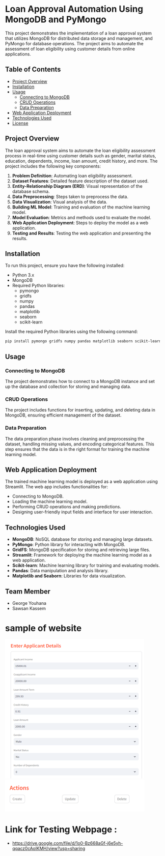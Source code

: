 # Loan Approval Automation Using MongoDB and PyMongo

This project demonstrates the implementation of a loan approval system that utilizes MongoDB for distributed data storage and management, and PyMongo for database operations. The project aims to automate the assessment of loan eligibility using customer details from online applications.

## Table of Contents

- [Project Overview](#project-overview)
- [Installation](#installation)
- [Usage](#usage)
  - [Connecting to MongoDB](#connecting-to-mongodb)
  - [CRUD Operations](#crud-operations)
  - [Data Preparation](#data-preparation)
- [Web Application Deployment](#web-application-deployment)
- [Technologies Used](#technologies-used)
- [License](#license)

## Project Overview

The loan approval system aims to automate the loan eligibility assessment process in real-time using customer details such as gender, marital status, education, dependents, income, loan amount, credit history, and more. The project includes the following key components:
1. **Problem Definition**: Automating loan eligibility assessment.
2. **Dataset Features**: Detailed feature description of the dataset used.
3. **Entity-Relationship Diagram (ERD)**: Visual representation of the database schema.
4. **Data Preprocessing**: Steps taken to preprocess the data.
5. **Data Visualization**: Visual analysis of the data.
6. **Building ML Model**: Training and evaluation of the machine learning model.
7. **Model Evaluation**: Metrics and methods used to evaluate the model.
8. **Web Application Deployment**: Steps to deploy the model as a web application.
9. **Testing and Results**: Testing the web application and presenting the results.

## Installation

To run this project, ensure you have the following installed:

- Python 3.x
- MongoDB
- Required Python libraries:
  - pymongo
  - gridfs
  - numpy
  - pandas
  - matplotlib
  - seaborn
  - scikit-learn

Install the required Python libraries using the following command:

```bash
pip install pymongo gridfs numpy pandas matplotlib seaborn scikit-learn
```

## Usage

### Connecting to MongoDB

The project demonstrates how to connect to a MongoDB instance and set up the database and collection for storing and managing data.

### CRUD Operations

The project includes functions for inserting, updating, and deleting data in MongoDB, ensuring efficient management of the dataset.

### Data Preparation

The data preparation phase involves cleaning and preprocessing the dataset, handling missing values, and encoding categorical features. This step ensures that the data is in the right format for training the machine learning model.

## Web Application Deployment

The trained machine learning model is deployed as a web application using Streamlit. The web app includes functionalities for:
- Connecting to MongoDB.
- Loading the machine learning model.
- Performing CRUD operations and making predictions.
- Designing user-friendly input fields and interface for user interaction.

## Technologies Used

- **MongoDB**: NoSQL database for storing and managing large datasets.
- **PyMongo**: Python library for interacting with MongoDB.
- **GridFS**: MongoDB specification for storing and retrieving large files.
- **Streamlit**: Framework for deploying the machine learning model as a web application.
- **Scikit-learn**: Machine learning library for training and evaluating models.
- **Pandas**: Data manipulation and analysis library.
- **Matplotlib and Seaborn**: Libraries for data visualization.

## Team Member 
- George Youhana
- Sawsan Kassem
# sample of website
<img src="sample 1.png" />
<img src="sample 2.png" />

# Link for Testing Webpage :

- https://drive.google.com/file/d/1o0-Bz668aGf-j6e5yh-qqacz0cAoIKMH/view?usp=sharing 

